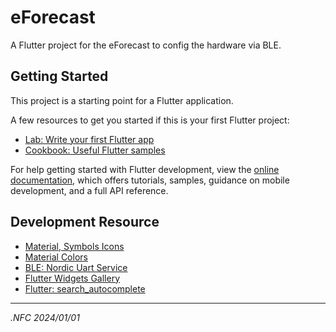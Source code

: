 # eForecast

A Flutter project for the eForecast to config the
hardware via BLE.

## Getting Started

This project is a starting point for a Flutter application.

A few resources to get you started if this is your first Flutter project:

- [Lab: Write your first Flutter app](https://docs.flutter.dev/get-started/codelab)
- [Cookbook: Useful Flutter samples](https://docs.flutter.dev/cookbook)

For help getting started with Flutter development, view the
[online documentation](https://docs.flutter.dev/), which offers tutorials,
samples, guidance on mobile development, and a full API reference.

## Development Resource
 - [Material, Symbols Icons](https://fonts.google.com/icons)
 - [Material Colors](https://api.flutter.dev/flutter/material/Colors-class.html)
 - [BLE: Nordic Uart Service](https://developer.nordicsemi.com/nRF_Connect_SDK/doc/latest/nrf/libraries/bluetooth_services/services/nus.html)
 - [Flutter Widgets Gallery](https://gallery.flutter.cn/)
 - [Flutter: search_autocomplete](https://pub.dev/packages/search_autocomplete)

<hr>

*.NFC 2024/01/01*

